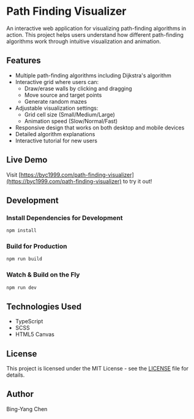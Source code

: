 # Path Finding Visualizer

An interactive web application for visualizing path-finding algorithms in action. This project helps users understand how different path-finding algorithms work through intuitive visualization and animation.

## Features

- Multiple path-finding algorithms including Dijkstra's algorithm
- Interactive grid where users can:
  - Draw/erase walls by clicking and dragging
  - Move source and target points
  - Generate random mazes
- Adjustable visualization settings:
  - Grid cell size (Small/Medium/Large)
  - Animation speed (Slow/Normal/Fast)
- Responsive design that works on both desktop and mobile devices
- Detailed algorithm explanations
- Interactive tutorial for new users

## Live Demo

Visit [https://byc1999.com/path-finding-visualizer](https://byc1999.com/path-finding-visualizer) to try it out!

## Development

### Install Dependencies for Development

```bash
npm install
```

### Build for Production

```bash
npm run build
```

### Watch & Build on the Fly

```bash
npm run dev
```

## Technologies Used

- TypeScript
- SCSS
- HTML5 Canvas

## License

This project is licensed under the MIT License - see the [LICENSE](LICENSE) file for details.

## Author

Bing-Yang Chen
